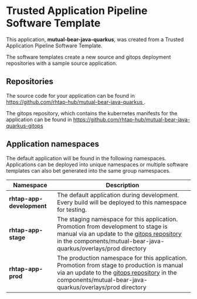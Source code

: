 # Trusted Application Pipeline Software Template

This application, **mutual-bear-java-quarkus**, was created from a Trusted Application Pipeline Software Template.

The software templates create a new source and gitops deployment repositories with a sample source application. 

## Repositories

The source code for your application can be found in [https://github.com/rhtap-hub/mutual-bear-java-quarkus ](https://github.com/rhtap-hub/mutual-bear-java-quarkus ).
 
The gitops repository, which contains the kubernetes manifests for the application can be found in 
[https://github.com/rhtap-hub/mutual-bear-java-quarkus-gitops ](https://github.com/rhtap-hub/mutual-bear-java-quarkus-gitops ) 

## Application namespaces 

The default application will be found in the following namespaces. Applications can be deployed into unique namespaces or multiple software templates can also bet generated into the same group namespaces.  

|  Namespace   |  Description   |  
| -------- | -------- |   
| **rhtap-app-development** | The default application during development. Every build will be deployed to this namespace for testing. | 
| **rhtap-app-stage** | The staging namespace for this application. Promotion from development to stage is manual via an update to the [gitops repository](https://github.com/rhtap-hub/mutual-bear-java-quarkus-gitops ) in the components/mutual-bear-java-quarkus/overlays/prod directory |  
| **rhtap-app-prod** | The production namespace for this application. Promotion from stage to production is manual via an update to the [gitops repository](https://github.com/rhtap-hub/mutual-bear-java-quarkus-gitops ) in the components/mutual-bear-java-quarkus/overlays/prod directory | 